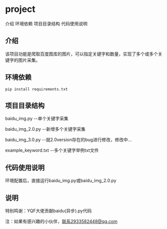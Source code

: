 # project

介绍 环境依赖 项目目录结构 代码使用说明

## 介绍

该项目功能是爬取百度图库的图片，可以指定关键字和数量，实现了多个或多个关键字的图片采集。

## 环境依赖
``pip install requirements.txt``


## 项目目录结构

baidu_img.py --单个关键字采集

baidu_img_2.0.py --新增多个关键字采集

baidu_img_3.0.py --就2.0version存在的bug进行修改，修改中...

example_keyword.txt     --多个关键字举例txt文件

## 代码使用说明

环境配置后，直接运行baidu_img.py或baidu_img_2.0.py

## 说明
特别鸣谢：YQF大佬贡献baidu(异步).py代码

注：如果有感兴趣的小伙伴，联系2933582448@qq.com

